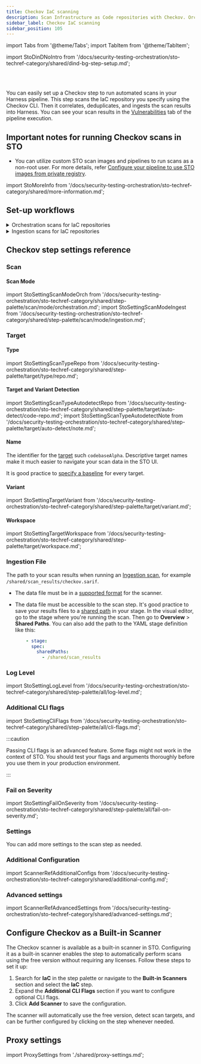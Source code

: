 ```yaml
---
title: Checkov IaC scanning
description: Scan Infrastructure as Code repositories with Checkov. Orchestration and Ingestion modes supported.
sidebar_label: Checkov IaC scanning
sidebar_position: 105
---
```


import Tabs from '@theme/Tabs';
import TabItem from '@theme/TabItem';

import StoDinDNoIntro from '/docs/security-testing-orchestration/sto-techref-category/shared/dind-bg-step-setup.md';

<DocsTag  text="Code repo scanners"  backgroundColor= "#cbe2f9" textColor="#0b5cad" link="/docs/security-testing-orchestration/whats-supported/scanners?view-by=target-type#code-repo-scanners"  />
<DocsTag  text="Orchestration" backgroundColor= "#e3cbf9" textColor="#5c0bad" link="/docs/security-testing-orchestration/get-started/key-concepts/run-an-orchestrated-scan-in-sto"  />
<DocsTag  text="Ingestion" backgroundColor= "#e3cbf9" textColor="#5c0bad" link="/docs/security-testing-orchestration/get-started/key-concepts/ingest-scan-results-into-an-sto-pipeline" />
<br/>
<br/>

You can easily set up a Checkov step to run automated scans in your Harness pipeline. This step scans the IaC repository you specify using the Checkov CLI. Then it correlates, deduplicates, and ingests the scan results into Harness. You can see your scan results in the [Vulnerabilities](/docs/security-testing-orchestration/view-security-test-results/view-scan-results) tab of the pipeline execution.  

## Important notes for running Checkov scans in STO 

<!--  If you want to add trusted certificates to your scan images at runtime, you need to run the scan step with root access. -->

- You can utilize custom STO scan images and pipelines to run scans as a non-root user. For more details, refer [Configure your pipeline to use STO images from private registry](/docs/security-testing-orchestration/use-sto/set-up-sto-pipelines/configure-pipeline-to-use-sto-images-from-private-registry).


import StoMoreInfo from '/docs/security-testing-orchestration/sto-techref-category/shared/more-information.md';

<StoMoreInfo />

## Set-up workflows

<details>

<!-- 1 --------------------------------------------------------------------->

<summary>Orchestration scans for IaC repositories</summary>

  #### Prerequisites

    - You can run STO scans in [Harness Cloud](/docs/continuous-integration/use-ci/set-up-build-infrastructure/use-harness-cloud-build-infrastructure), which requires no setup. You can also use a [Kubernetes](/docs/continuous-integration/use-ci/set-up-build-infrastructure/k8s-build-infrastructure/set-up-a-kubernetes-cluster-build-infrastructure/) or [Docker](/docs/continuous-integration/use-ci/set-up-build-infrastructure/define-a-docker-build-infrastructure) build infrastructure.

	
	- [Harness text secrets](/docs/platform/secrets/add-use-text-secrets) for your `client-id` and `client-secret` to authenticate with the Checkov CLI 

<br/>

   #### Add the Checkov scanner

	Do the following:

	1. Add a Security, Build, or Infrastructure stage to your pipeline.
	2. Add a Checkov step to the stage.

<br/>

   #### Set up the Checkov step
	
   ##### Required settings

		1. [Scan mode](#scan-mode) = **Orchestration**
		2. [Target and Variant Detection](#detect-target-and-variant) = **Auto**
	
   ##### Optional settings

   - [Fail on Severity](#fail-on-severity) — Stop the pipeline if the scan detects any issues at a specified severity or higher
   - [Log Level](#log-level) — Useful for debugging

</details>


<!-- 2 --------------------------------------------------------------------->

<details>
<summary>Ingestion scans for IaC repositories</summary>

:::note

Harness STO can ingest both JSON and SARIF data from Checkov, but Harness recommends publishing to JSON because this format includes more detailed information.

:::

   #### Add a shared path for your scan results

   1. Add a Security, Build, or Infrastructure stage to your pipeline.
	2. In the stage **Overview**, add a shared path such as `/shared/scan_results`.

   #### Copy scan results to the shared path

   There are two primary workflows to do this:

   - Add a Run step that runs a Checkov scan from the command line and then copies the results to the shared path.
   - Copy results from a Checkov scan that ran outside the pipeline. 

     For more information and examples, go to [Ingestion scans](/docs/security-testing-orchestration/get-started/key-concepts/ingest-scan-results-into-an-sto-pipeline).



   #### Set up the Checkov scanner

   Add a Checkov step to the stage and set it up as follows.
	
   ##### Required settings

	1. [Scan mode](#scan-mode) = **Ingestion**
	2. [Target name](#name) — Usually the repo name
	3. [Target variant](#name) — Usually the scanned branch. You can also use a [runtime input](/docs/platform/variables-and-expressions/runtime-input-usage) and specify the branch at runtime.
	6. [Ingestion file](#ingestion-file) — For example, `/shared/scan_results/checkov-iac-scan.json`


   ##### Optional settings

   - [Fail on Severity](#fail-on-severity) — Stop the pipeline if the scan detects any issues at a specified severity or higher.
   - [Log Level](#log-level) — Useful for debugging

</details>

<!-- --------------------------------------------------------------------->

## Checkov step settings reference


### Scan

#### Scan Mode

import StoSettingScanModeOrch from '/docs/security-testing-orchestration/sto-techref-category/shared/step-palette/scan/mode/orchestration.md';
import StoSettingScanModeIngest from '/docs/security-testing-orchestration/sto-techref-category/shared/step-palette/scan/mode/ingestion.md';

<!-- For container images: -->

<StoSettingScanModeOrch /> 
<StoSettingScanModeIngest />

<!-- 
For code repositories:
<StoSettingScanModeIngest />

-->

### Target


#### Type

import StoSettingScanTypeRepo from '/docs/security-testing-orchestration/sto-techref-category/shared/step-palette/target/type/repo.md';

<StoSettingScanTypeRepo />


#### Target and Variant Detection 

import StoSettingScanTypeAutodetectRepo from '/docs/security-testing-orchestration/sto-techref-category/shared/step-palette/target/auto-detect/code-repo.md';
import StoSettingScanTypeAutodetectNote from '/docs/security-testing-orchestration/sto-techref-category/shared/step-palette/target/auto-detect/note.md';

<StoSettingScanTypeAutodetectRepo/>
<StoSettingScanTypeAutodetectNote/>


#### Name 

The identifier for the [target](/docs/security-testing-orchestration/get-started/key-concepts/targets-and-baselines) such `codebaseAlpha`. Descriptive target names make it much easier to navigate your scan data in the STO UI.

It is good practice to [specify a baseline](/docs/security-testing-orchestration/get-started/key-concepts/targets-and-baselines#every-target-needs-a-baseline) for every target. 



#### Variant

import StoSettingTargetVariant from '/docs/security-testing-orchestration/sto-techref-category/shared/step-palette/target/variant.md';

<StoSettingTargetVariant  />


#### Workspace

import StoSettingTargetWorkspace from '/docs/security-testing-orchestration/sto-techref-category/shared/step-palette/target/workspace.md';

<StoSettingTargetWorkspace  />


### Ingestion File


The path to your scan results when running an [Ingestion scan](/docs/security-testing-orchestration/get-started/key-concepts/ingest-scan-results-into-an-sto-pipeline), for example `/shared/scan_results/checkov.sarif`.  

- The data file must be in a [supported format](/docs/security-testing-orchestration/whats-supported/scanners#supported-ingestion-formats) for the scanner.

- The data file must be accessible to the scan step. It's good practice to save your results files to a [shared path](/docs/continuous-integration/get-started/key-concepts#stages) in your stage. In the visual editor, go to the stage where you're running the scan. Then go to **Overview** > **Shared Paths**. You can also add the path to the YAML stage definition like this:  
  
  ```yaml
      - stage:
        spec:
          sharedPaths:
            - /shared/scan_results
  ``` 


### Log Level

import StoSettingLogLevel from '/docs/security-testing-orchestration/sto-techref-category/shared/step-palette/all/log-level.md';

<StoSettingLogLevel />


### Additional CLI flags

import StoSettingCliFlags from '/docs/security-testing-orchestration/sto-techref-category/shared/step-palette/all/cli-flags.md';

<StoSettingCliFlags />

:::caution

Passing CLI flags is an advanced feature. Some flags might not work in the context of STO. You should test your flags and arguments thoroughly before you use them in your production environment.  

:::

### Fail on Severity

import StoSettingFailOnSeverity from '/docs/security-testing-orchestration/sto-techref-category/shared/step-palette/all/fail-on-severity.md';

<StoSettingFailOnSeverity />

### Settings

You can add more settings to the scan step as needed. 

### Additional Configuration

import ScannerRefAdditionalConfigs from '/docs/security-testing-orchestration/sto-techref-category/shared/additional-config.md';

<ScannerRefAdditionalConfigs />


### Advanced settings

import ScannerRefAdvancedSettings from '/docs/security-testing-orchestration/sto-techref-category/shared/advanced-settings.md';

<ScannerRefAdvancedSettings />

## Configure Checkov as a Built-in Scanner  

The Checkov scanner is available as a built-in scanner in STO. Configuring it as a built-in scanner enables the step to automatically perform scans using the free version without requiring any licenses. Follow these steps to set it up:  

1. Search for **IaC** in the step palette or navigate to the **Built-in Scanners** section and select the **IaC** step.
2. Expand the **Additional CLI Flags** section if you want to configure optional CLI flags.
3. Click **Add Scanner** to save the configuration.  

The scanner will automatically use the free version, detect scan targets, and can be further configured by clicking on the step whenever needed.

## Proxy settings

import ProxySettings from './shared/proxy-settings.md';

<ProxySettings />